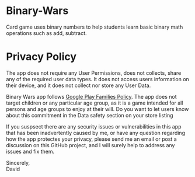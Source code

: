 # Binary-Wars
Card game uses binary numbers to help students learn basic binary math operations such as add, subtract.

# Privacy Policy

The app does not require any User Permissions, does not collects, share any of the required user data types. It does not access users information on their device, and it does not collect nor store any User Data.

Binary Wars app follows [Google Play Families Policy](https://support.google.com/googleplay/android-developer/answer/9893335). The app does not target children or any particular age group, as it is a game intended for all persons and age groups to enjoy at their will.
Do you want to let users know about this commitment in the Data safety section on your store listing

If you suspsect there are any security issues or vulnerabilities in this app that has been inadvertently caused by me, or have any question regarding how the app protectes your privacy, please send me an email or post a discussion on this GitHub project, and I will surely help to address any issues and fix them.

Sincerely, </br>
David
